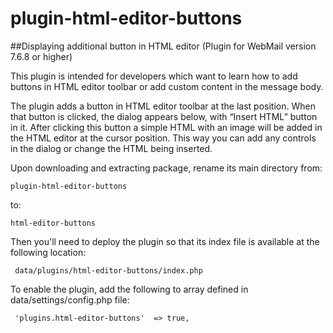 # plugin-html-editor-buttons
##Displaying additional button in HTML editor (Plugin for WebMail version 7.6.8 or higher)

This plugin is intended for developers which want to learn how to add buttons in HTML editor toolbar or add custom content in the message body.

The plugin adds a button in HTML editor toolbar at the last position. When that button is clicked, the dialog appears below, with “Insert HTML” button in it. After clicking this button a simple HTML with an image will be added in the HTML editor at the cursor position. This way you can add any controls in the dialog or change the HTML being inserted.

Upon downloading and extracting package, rename its main directory from:
```
plugin-html-editor-buttons
```
to:
```
html-editor-buttons
```

Then you'll need to deploy the plugin so that its index file is available at the following location:
```
 data/plugins/html-editor-buttons/index.php 
```
 To enable the plugin, add the following to array defined in data/settings/config.php file:
```
 'plugins.html-editor-buttons'  => true, 
```
